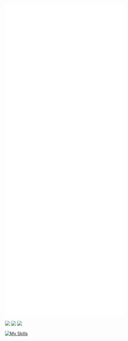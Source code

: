 ![Metrics](https://raw.githubusercontent.com/dhoniaridho/dhoniaridho/main/github-metrics.svg)


[<img src="https://img.shields.io/badge/linkedin-%230077B5.svg?&style=for-the-badge&logo=linkedin&logoColor=white" />](https://www.linkedin.com/in/ahmad-ridhoni-921a6b205/) [<img src = "https://img.shields.io/badge/instagram-%23E4405F.svg?&style=for-the-badge&logo=instagram&logoColor=white">](https://www.instagram.com/dhoniaridho/) [<img src = "https://img.shields.io/badge/facebook-%231877F2.svg?&style=for-the-badge&logo=facebook&logoColor=white">](https://www.facebook.com/dhoniaridho)

[![My Skills](https://skillicons.dev/icons?i=go,js,html,css,ts,tailwind,php,nuxtjs,nodejs,mongodb,laravel,vue,nextjs,react,express,nestjs,mysql)]()
